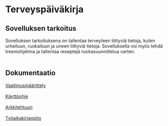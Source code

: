 # Terveyspäiväkirja

## Sovelluksen tarkoitus

Sovelluksen tarkoituksena on tallentaa terveyteen liittyviä tietoja, kuten urheiluun, ruokailuun ja uneen liittyviä tietoja. Sovelluksella voi myös tehdä treeniohjelmia ja tallentaa reseptejä ruokasuunnittelua varten.
<br><br/>

## Dokumentaatio

[Vaatimusmäärittely](https://github.com/juliapalorinne/tietokantasovellus/blob/master/dokumentaatio/vaatimusmaarittely.md)
<br><br/>
[Käyttöohje](https://github.com/juliapalorinne/tietokantasovellus/blob/master/dokumentaatio/kayttoohje.md)
<br><br/>
[Arkkitehtuuri](https://github.com/juliapalorinne/tietokantasovellus/blob/master/dokumentaatio/arkkitehtuuri.md)
<br><br/>
[Työaikakirjanpito](https://github.com/juliapalorinne/tietokantasovellus/blob/master/dokumentaatio/tyoaikakirjanpito.md)
<br><br/>
